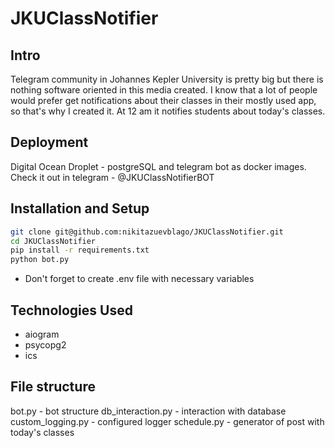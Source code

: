 # JKUClassNotifier

## Intro
Telegram community in Johannes Kepler University is pretty big but there is nothing software oriented in this media created. I know that a lot of people would prefer get notifications about their classes in their mostly used app, so that's why I created it. At 12 am it notifies students about today's classes.

## Deployment 
Digital Ocean Droplet - postgreSQL and telegram bot as docker images.
Check it out in telegram - @JKUClassNotifierBOT

## Installation and Setup 
```bash
git clone git@github.com:nikitazuevblago/JKUClassNotifier.git
cd JKUClassNotifier
pip install -r requirements.txt
python bot.py
```
* Don't forget to create .env file with necessary variables

## Technologies Used
* aiogram
* psycopg2
* ics

## File structure
bot.py - bot structure
db_interaction.py - interaction with database
custom_logging.py - configured logger
schedule.py - generator of post with today's classes